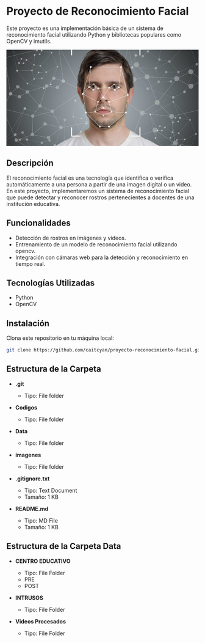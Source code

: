 # Proyecto de Reconocimiento Facial

Este proyecto es una implementación básica de un sistema de reconocimiento facial utilizando Python y bibliotecas populares como OpenCV y imutils.

![Reconocimiento Facial](imagenes/reconfoto.jpg)

## Descripción

El reconocimiento facial es una tecnología que identifica o verifica automáticamente a una persona a partir de una imagen digital o un video. En este proyecto, implementaremos un sistema de reconocimiento facial que puede detectar y reconocer rostros pertenecientes a docentes de una institución educativa.

## Funcionalidades

- Detección de rostros en imágenes y videos.
- Entrenamiento de un modelo de reconocimiento facial utilizando opencv.
- Integración con cámaras web para la detección y reconocimiento en tiempo real.

## Tecnologías Utilizadas

- Python
- OpenCV

## Instalación

Clona este repositorio en tu máquina local:

   ```bash
   git clone https://github.com/caitcyan/proyecto-reconocimiento-facial.git
```
## Estructura de la Carpeta

- **.git**
  - Tipo: File folder

- **Codigos**
  - Tipo: File folder

- **Data**
  - Tipo: File folder

- **imagenes**
  - Tipo: File folder

- **.gitignore.txt**
  - Tipo: Text Document
  - Tamaño: 1 KB

- **README.md**
  - Tipo: MD File
  - Tamaño: 1 KB

## Estructura de la Carpeta Data

- **CENTRO EDUCATIVO**
  - Tipo: File Folder
  - PRE
  - POST

- **INTRUSOS**
  - Tipo: File Folder

- **Videos Procesados**
  - Tipo: File Folder